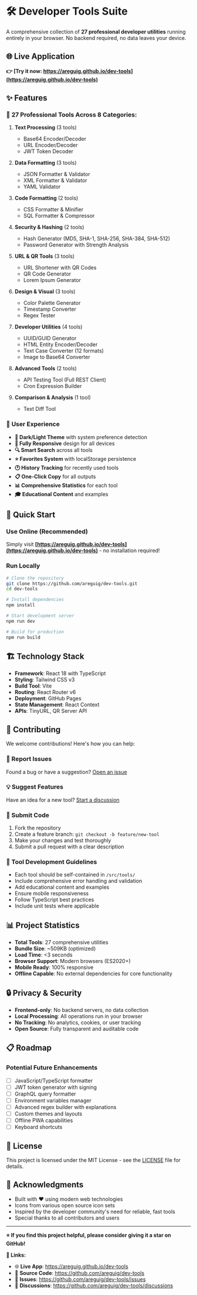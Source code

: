 # 🛠️ Developer Tools Suite

A comprehensive collection of **27 professional developer utilities** running entirely in your browser. No backend required, no data leaves your device.

## 🌐 Live Application

**👉 [Try it now: https://areguig.github.io/dev-tools](https://areguig.github.io/dev-tools)**

## ✨ Features

### 🔧 **27 Professional Tools Across 8 Categories:**

1. **Text Processing** (3 tools)
   - Base64 Encoder/Decoder
   - URL Encoder/Decoder  
   - JWT Token Decoder

2. **Data Formatting** (3 tools)
   - JSON Formatter & Validator
   - XML Formatter & Validator
   - YAML Validator

3. **Code Formatting** (2 tools)
   - CSS Formatter & Minifier
   - SQL Formatter & Compressor

4. **Security & Hashing** (2 tools)
   - Hash Generator (MD5, SHA-1, SHA-256, SHA-384, SHA-512)
   - Password Generator with Strength Analysis

5. **URL & QR Tools** (3 tools)
   - URL Shortener with QR Codes
   - QR Code Generator
   - Lorem Ipsum Generator

6. **Design & Visual** (3 tools)
   - Color Palette Generator
   - Timestamp Converter
   - Regex Tester

7. **Developer Utilities** (4 tools)
   - UUID/GUID Generator
   - HTML Entity Encoder/Decoder
   - Text Case Converter (12 formats)
   - Image to Base64 Converter

8. **Advanced Tools** (2 tools)
   - API Testing Tool (Full REST Client)
   - Cron Expression Builder

9. **Comparison & Analysis** (1 tool)
   - Text Diff Tool

### 🎨 **User Experience**
- **🌙 Dark/Light Theme** with system preference detection
- **📱 Fully Responsive** design for all devices
- **🔍 Smart Search** across all tools
- **⭐ Favorites System** with localStorage persistence
- **🕐 History Tracking** for recently used tools
- **📋 One-Click Copy** for all outputs
- **📊 Comprehensive Statistics** for each tool
- **🎓 Educational Content** and examples

## 🚀 Quick Start

### Use Online (Recommended)
Simply visit **[https://areguig.github.io/dev-tools](https://areguig.github.io/dev-tools)** - no installation required!

### Run Locally
```bash
# Clone the repository
git clone https://github.com/areguig/dev-tools.git
cd dev-tools

# Install dependencies
npm install

# Start development server
npm run dev

# Build for production
npm run build
```

## 🏗️ Technology Stack

- **Framework**: React 18 with TypeScript
- **Styling**: Tailwind CSS v3
- **Build Tool**: Vite
- **Routing**: React Router v6
- **Deployment**: GitHub Pages
- **State Management**: React Context
- **APIs**: TinyURL, QR Server API

## 🤝 Contributing

We welcome contributions! Here's how you can help:

### 🐛 Report Issues
Found a bug or have a suggestion? [Open an issue](https://github.com/areguig/dev-tools/issues)

### 💡 Suggest Features
Have an idea for a new tool? [Start a discussion](https://github.com/areguig/dev-tools/discussions)

### 🔧 Submit Code
1. Fork the repository
2. Create a feature branch: `git checkout -b feature/new-tool`
3. Make your changes and test thoroughly
4. Submit a pull request with a clear description

### 📝 Tool Development Guidelines
- Each tool should be self-contained in `/src/tools/`
- Include comprehensive error handling and validation
- Add educational content and examples
- Ensure mobile responsiveness
- Follow TypeScript best practices
- Include unit tests where applicable

## 📊 Project Statistics

- **Total Tools**: 27 comprehensive utilities
- **Bundle Size**: ~509KB (optimized)
- **Load Time**: <3 seconds
- **Browser Support**: Modern browsers (ES2020+)
- **Mobile Ready**: 100% responsive
- **Offline Capable**: No external dependencies for core functionality

## 🔒 Privacy & Security

- **Frontend-only**: No backend servers, no data collection
- **Local Processing**: All operations run in your browser
- **No Tracking**: No analytics, cookies, or user tracking
- **Open Source**: Fully transparent and auditable code

## 📋 Roadmap

### Potential Future Enhancements
- [ ] JavaScript/TypeScript formatter
- [ ] JWT token generator with signing
- [ ] GraphQL query formatter
- [ ] Environment variables manager
- [ ] Advanced regex builder with explanations
- [ ] Custom themes and layouts
- [ ] Offline PWA capabilities
- [ ] Keyboard shortcuts

## 📄 License

This project is licensed under the MIT License - see the [LICENSE](LICENSE) file for details.

## 🙏 Acknowledgments

- Built with ❤️ using modern web technologies
- Icons from various open source icon sets
- Inspired by the developer community's need for reliable, fast tools
- Special thanks to all contributors and users

---

**⭐ If you find this project helpful, please consider giving it a star on GitHub!**

**🔗 Links:**
- 🌐 **Live App**: https://areguig.github.io/dev-tools
- 📂 **Source Code**: https://github.com/areguig/dev-tools
- 🐛 **Issues**: https://github.com/areguig/dev-tools/issues
- 💬 **Discussions**: https://github.com/areguig/dev-tools/discussions